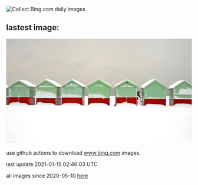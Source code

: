 ![Collect Bing.com daily images](https://github.com/counter2015/bing-daily-images/workflows/Collect%20Bing.com%20daily%20images/badge.svg)
## lastest image:
![](images/BrightonSnow.jpg)

use github actions to download www.bing.com images.

last update:2021-01-15 02:46:03 UTC

all images since 2020-05-10 [here](https://github.com/counter2015/bing-daily-images/tree/master/images) 
